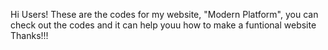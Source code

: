 Hi Users!
These are the codes for my website, "Modern Platform", you can check out the codes and it can help youu how to make a funtional website
Thanks!!!
